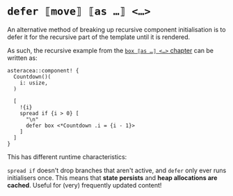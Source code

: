 # `defer ⟦move⟧ ⟦as …⟧ <…>`

An alternative method of breaking up recursive component initialisation is to defer it for the recursive part of the template until it is rendered.

As such, the recursive example from the [`box ⟦as …⟧ <…>` chapter](./box_as.md) can be written as:

```TODOrust TODOasteracea=Countdown asteracea::render=.i(6)
asteracea::component! {
  Countdown()(
    i: usize,
  )

  [
    !{i}
    spread if {i > 0} [
      "\n"
      defer box <*Countdown .i = {i - 1}>
    ]
  ]
}
```

This has different runtime characteristics:

`spread if` doesn't drop branches that aren't active, and `defer` only ever runs initialisers once. This means that **state persists** and **heap allocations are cached**. Useful for (very) frequently updated content!
